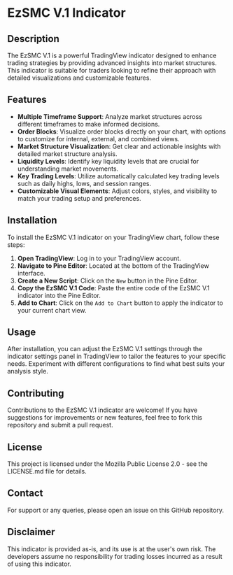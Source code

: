 # EzSMC V.1 Indicator

## Description
The EzSMC V.1 is a powerful TradingView indicator designed to enhance trading strategies by providing advanced insights into market structures. This indicator is suitable for traders looking to refine their approach with detailed visualizations and customizable features.

## Features
- **Multiple Timeframe Support**: Analyze market structures across different timeframes to make informed decisions.
- **Order Blocks**: Visualize order blocks directly on your chart, with options to customize for internal, external, and combined views.
- **Market Structure Visualization**: Get clear and actionable insights with detailed market structure analysis.
- **Liquidity Levels**: Identify key liquidity levels that are crucial for understanding market movements.
- **Key Trading Levels**: Utilize automatically calculated key trading levels such as daily highs, lows, and session ranges.
- **Customizable Visual Elements**: Adjust colors, styles, and visibility to match your trading setup and preferences.

## Installation
To install the EzSMC V.1 indicator on your TradingView chart, follow these steps:

1. **Open TradingView**: Log in to your TradingView account.
2. **Navigate to Pine Editor**: Located at the bottom of the TradingView interface.
3. **Create a New Script**: Click on the `New` button in the Pine Editor.
4. **Copy the EzSMC V.1 Code**: Paste the entire code of the EzSMC V.1 indicator into the Pine Editor.
5. **Add to Chart**: Click on the `Add to Chart` button to apply the indicator to your current chart view.

## Usage
After installation, you can adjust the EzSMC V.1 settings through the indicator settings panel in TradingView to tailor the features to your specific needs. Experiment with different configurations to find what best suits your analysis style.

## Contributing
Contributions to the EzSMC V.1 indicator are welcome! If you have suggestions for improvements or new features, feel free to fork this repository and submit a pull request.

## License
This project is licensed under the Mozilla Public License 2.0 - see the LICENSE.md file for details.

## Contact
For support or any queries, please open an issue on this GitHub repository.

## Disclaimer
This indicator is provided as-is, and its use is at the user's own risk. The developers assume no responsibility for trading losses incurred as a result of using this indicator.
